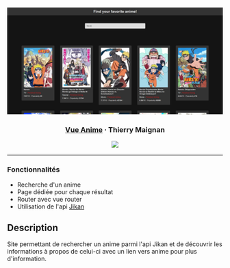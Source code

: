 ![vue-anime](./readme-banner.png)

<div align="center">
  <h3><a target="_blank" href="https://vue-anime.netlify.app/">Vue Anime</a> · Thierry Maignan</h3>
  <img src="https://img.shields.io/badge/vuejs-%2335495e.svg?style=for-the-badge&logo=vuedotjs&logoColor=%234FC08D">

</div>

<hr>

### Fonctionnalités

- Recherche d'un anime
- Page dédiée pour chaque résultat
- Router avec vue router
- Utilisation de l'api [Jikan](https://docs.api.jikan.moe/)

## Description

Site permettant de rechercher un anime parmi l'api Jikan et de découvrir les informations à propos de celui-ci avec un lien vers anime pour plus d'information.
